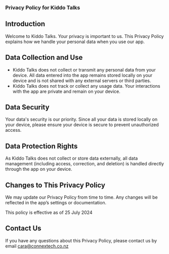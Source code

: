 ### Privacy Policy for Kiddo Talks

## Introduction

Welcome to Kiddo Talks. Your privacy is important to us. This Privacy Policy explains how we handle your personal data when you use our app.

## Data Collection and Use

- Kiddo Talks does not collect or transmit any personal data from your device. All data entered into the app remains stored locally on your device and is not shared with any external servers or third parties.
- Kiddo Talks does not track or collect any usage data. Your interactions with the app are private and remain on your device.

## Data Security

Your data's security is our priority. Since all your data is stored locally on your device, please ensure your device is secure to prevent unauthorized access.

## Data Protection Rights

As Kiddo Talks does not collect or store data externally, all data management (including access, correction, and deletion) is handled directly through the app on your device.

## Changes to This Privacy Policy

We may update our Privacy Policy from time to time. Any changes will be reflected in the app’s settings or documentation.

This policy is effective as of 25 July 2024

## Contact Us

If you have any questions about this Privacy Policy, please contact us by email cara@connextech.co.nz

